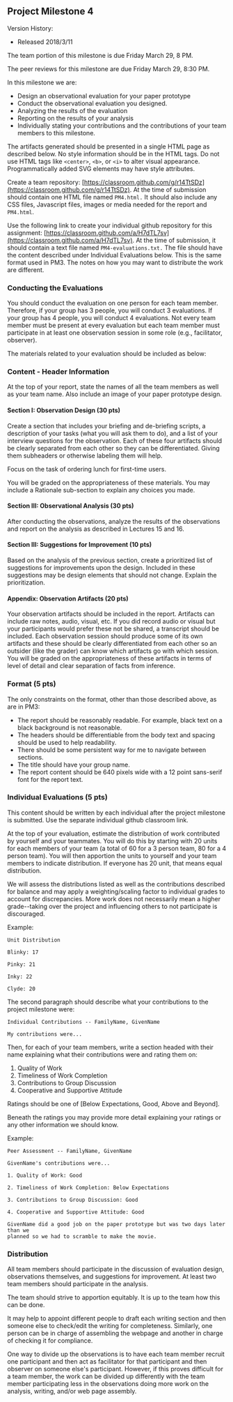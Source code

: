 ## Project Milestone 4

Version History: 

- Released 2018/3/11

The team portion of this milestone is due Friday March 29, 8 PM.

The peer reviews for this milestone are due Friday March 29, 8:30 PM.

In this milestone we are:

- Design an observational evaluation for your paper prototype
- Conduct the observational evaluation you designed.
- Analyzing the results of the evaluation 
- Reporting on the results of your analysis
- Individually stating your contributions and the contributions of your team
  members to this milestone.

The artifacts generated should be presented in a single HTML page as described
below. No style information should be in the HTML tags. Do not use
HTML tags like `<center>`, `<b>`, or `<i>` to alter visual appearance.
Programmatically added SVG elements may have style attributes.

Create a team repository:
[https://classroom.github.com/g/r14TtSDz](https://classroom.github.com/g/r14TtSDz).
At the time of submission should contain one HTML file named `PM4.html.` It
should also include any CSS files, Javascript files, images or media needed
for the report and `PM4.html`. 

Use the following link to create your individual github repository for this
assignment:
[https://classroom.github.com/a/H7dTL7sv](https://classroom.github.com/a/H7dTL7sv).
At the time of submission, it should contain a text file named
`PM4-evaluations.txt.` The file should have the content described under
Individual Evaluations below. This is the same format used in PM3. The notes
on how you may want to distribute the work are different. 

### Conducting the Evaluations

You should conduct the evaluation on one person for each team member.
Therefore, if your group has 3 people, you will conduct 3 evaluations. If your
group has 4 people, you will conduct 4 evaluations. Not every team member must
be present at every evaluation but each team member must participate in at
least one observation session in some role (e.g., facilitator, observer). 

The materials related to your evaluation should be included as below:


### Content - Header Information

At the top of your report, state the names of all the team members as well as
your team name. Also include an image of your paper prototype design. 

#### Section I: Observation Design (30 pts)

Create a section that includes your briefing and de-briefing scripts, a
description of your tasks (what you will ask them to do), and a list of your
interview questions for the observation. Each of these four artifacts should
be clearly separated from each other so they can be differentiated. Giving
them subheaders or otherwise labeling them will help.

Focus on the task of ordering lunch for first-time users. 

You will be graded on the appropriateness of these materials. You may include
a Rationale sub-section to explain any choices you made.

#### Section III: Observational Analysis (30 pts)

After conducting the observations, analyze the results of the observations and
report on the analysis as described in Lectures 15 and 16.


#### Section III: Suggestions for Improvement (10 pts)

Based on the analysis of the previous section, create a prioritized list of
suggestions for improvements upon the design. Included in these suggestions
may be design elements that should not change. Explain the prioritization.

#### Appendix: Observation Artifacts (20 pts)

Your observation artifacts should be included in the report. Artifacts can
include raw notes, audio, visual, etc. If you did record audio or visual but
your participants would prefer these not be shared, a transcript should be
included. Each observation session should produce some of its own artifacts
and these should be clearly differentiated from each other so an outsider
(like the grader) can know which artifacts go with which session. You will be
graded on the appropriateness of these artifacts in terms of level of detail
and clear separation of facts from inference.


### Format (5 pts)

The only constraints on the format, other than those described above, as are
in PM3:

- The report should be reasonably readable. For example, black text on a black
  background is not reasonable. 
- The headers should be differentiable from the body text and spacing should
  be used to help readability.
- There should be some persistent way for me to navigate between sections.
- The title should have your group name.  
- The report content should be 640 pixels wide with a 12 point sans-serif
  font for the report text.



### Individual Evaluations (5 pts)

This content should be written by each individual after the project milestone is
submitted. Use the separate individual github classroom link.

At the top of your evaluation, estimate the distribution of work contributed
by yourself and your teammates. You will do this by starting with 20 units for
each members of your team (a total of 60 for a 3 person team, 80 for a 4
person team). You will then apportion the units to yourself and your team
members to indicate distribution. If everyone has 20 unit, that means equal
distribution.

We will assess the distributions listed as well as the contributions described
for balance and may apply a weighting/scaling factor to individual grades to
account for discrepancies. More work does not necessarily mean a higher
grade--taking over the project and influencing others to not participate is
discouraged.


Example:
```
Unit Distribution

Blinky: 17

Pinky: 21

Inky: 22

Clyde: 20

```

The second paragraph should describe what your contributions to the project
milestone were:

```
Individual Contributions -- FamilyName, GivenName

My contributions were...
```

Then, for each of your team members, write a section headed with their name
explaining what their contributions were and rating them on:

1. Quality of Work
2. Timeliness of Work Completion
3. Contributions to Group Discussion
4. Cooperative and Supportive Attitude

Ratings should be one of [Below Expectations, Good, Above and Beyond]. 

Beneath the ratings you may provide more detail explaining your ratings or any
other information we should know.


Example:
```
Peer Assessment -- FamilyName, GivenName

GivenName's contributions were... 

1. Quality of Work: Good

2. Timeliness of Work Completion: Below Expectations

3. Contributions to Group Discussion: Good

4. Cooperative and Supportive Attitude: Good

GivenName did a good job on the paper prototype but was two days later than we
planned so we had to scramble to make the movie.
```
### Distribution

All team members should participate in the discussion of evaluation design,
observations themselves, and suggestions for improvement. At least two team
members should participate in the analysis.

The team should strive to apportion equitably. It is up to the team how this
can be done. 

It may help to appoint different people to draft each writing section and then
someone else to check/edit the writing for completeness. Similarly, one person
can be in charge of assembling the webpage and another in charge of checking
it for compliance. 

One way to divide up the observations is to have each team member recruit one
participant and then act as facilitator for that participant and then observer
on someone else's participant. However, if this proves difficult for a team
member, the work can be divided up differently with the team member
participating less in the observations doing more work on the analysis,
writing, and/or web page assembly.

